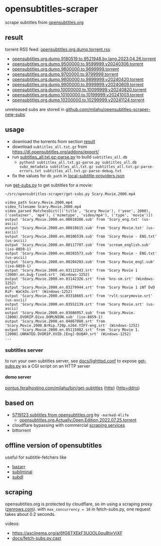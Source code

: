 # opensubtitles-scraper

scrape subtitles from [opensubtitles.org](https://www.opensubtitles.org/)

## result

torrent RSS feed: [opensubtitles.org.dump.torrent.rss](release/opensubtitles.org.dump.torrent.rss)

<!-- <result-list> -->

- [opensubtitles.org.dump.9180519.to.9521948.by.lang.2023.04.26.torrent](release/opensubtitles.org.dump.9180519.to.9521948.by.lang.2023.04.26.torrent)
- [opensubtitles.org.dump.9500000.to.9599999.v20240306.torrent](release/opensubtitles.org.dump.9500000.to.9599999.v20240306.torrent)
- [opensubtitles.org.dump.9600000.to.9699999.torrent](release/opensubtitles.org.dump.9600000.to.9699999.torrent)
- [opensubtitles.org.dump.9700000.to.9799999.torrent](release/opensubtitles.org.dump.9700000.to.9799999.torrent)
- [opensubtitles.org.dump.9800000.to.9899999.v20240420.torrent](release/opensubtitles.org.dump.9800000.to.9899999.v20240420.torrent)
- [opensubtitles.org.dump.9900000.to.9999999.v20240609.torrent](release/opensubtitles.org.dump.9900000.to.9999999.v20240609.torrent)
- [opensubtitles.org.dump.10000000.to.10099999.v20240820.torrent](release/opensubtitles.org.dump.10000000.to.10099999.v20240820.torrent)
- [opensubtitles.org.dump.10100000.to.10199999.v20241003.torrent](release/opensubtitles.org.dump.10100000.to.10199999.v20241003.torrent)
- [opensubtitles.org.dump.10200000.to.10299999.v20241124.torrent](release/opensubtitles.org.dump.10200000.to.10299999.v20241124.torrent)

<!-- </result-list> -->

unreleased subs are stored in [github.com/milahu/opensubtitles-scraper-new-subs](https://github.com/milahu/opensubtitles-scraper-new-subs)

## usage

- download the torrents from section [result](#result)
- download `subtitles_all.txt.gz` from https://dl.opensubtitles.org/addons/export/
- run [subtitles_all.txt.gz-parse.py](subtitles_all.txt.gz-parse.py) to build `subtitles_all.db`
  - `python3 subtitles_all.txt.gz-parse.py subtitles_all.db subz_metadata subtitles_all.txt.gz subtitles_all.txt.gz-parse-errors.txt subtitles_all.txt.gz-parse-debug.txt`
- fix the values for `db_path` in [local-subtitle-providers.json](local-subtitle-providers.json)

run [get-subs.py](get-subs.py) to get subtitles for a movie:

```
~/src/opensubtitles-scraper/get-subs.py Scary.Movie.2000.mp4

video_path Scary.Movie.2000.mp4
video_filename Scary.Movie.2000.mp4
video_parsed MatchesDict([('title', 'Scary Movie'), ('year', 2000), ('container', 'mp4'), ('mimetype', 'video/mp4'), ('type', 'movie')])
output 'Scary.Movie.2000.en.00018286.sub' from 'Scary_eng.txt' (us-ascii)
output 'Scary.Movie.2000.en.00018615.sub' from 'Scary Movie.txt' (us-ascii)
output 'Scary.Movie.2000.en.00106539.sub' from 'Scary Movie - ENG.txt' (us-ascii)
output 'Scary.Movie.2000.en.00117707.sub' from 'scream_english.sub' (iso-8859-1)
output 'Scary.Movie.2000.en.00203573.sub' from 'Scary Movie - ENG.txt' (us-ascii)
output 'Scary.Movie.2000.en.00204203.sub' from 'Scary Movie_engl.sub' (iso-8859-1)
output 'Scary.Movie.2000.en.03112243.srt' from 'Scary Movie 1 (2000).en.bug-fixed.srt' (Windows-1252)
output 'Scary.Movie.2000.en.03142326.srt' from 'kns-sm.srt' (Windows-1252)
output 'Scary.Movie.2000.en.03279944.srt' from 'Scary Movie 1 iNT DvD RiP- WaCkOs.srt' (Windows-1252)
output 'Scary.Movie.2000.en.03318665.srt' from 'rvlt-scarymovie.srt' (us-ascii)
output 'Scary.Movie.2000.en.03552139.srt' from 'Scary Movie.srt' (us-ascii)
output 'Scary.Movie.2000.en.03686957.sub' from 'Scary.Movie.(2000).DVDRIP.Divx.DOMiNION.sub' (iso-8859-1)
output 'Scary.Movie.2000.en.04867080.srt' from 'Scary.Movie.2000.BrRip.720p.x264.YIFY-eng.srt' (Windows-1252)
output 'Scary.Movie.2000.en.05115082.srt' from 'Scary Movie 1.[2000].UNRATED.DVDRIP.XVID.[Eng]-DUQA®.srt' (Windows-1252)
...
```



### subtitles server

to run your own subtitles server,
see [docs/lighttpd.conf](docs/lighttpd.conf)
to expose [get-subs.py](get-subs.py) as a CGI script on an HTTP server



#### demo server

[pontus.feralhosting.com/milahu/bin/get-subtitles](https://pontus.feralhosting.com/milahu/bin/get-subtitles)
([http](http://pontus.feralhosting.com:9591/bin/get-subtitles))
([http+ddns](http://milahu.ddns.net:9591/bin/get-subtitles))



## based on

- [5719123 subtitles from opensubtitles.org](https://www.reddit.com/r/DataHoarder/comments/w7sgcz/5719123_subtitles_from_opensubtitlesorg/) by `-marked-4life`
  - [opensubtitles.org.Actually.Open.Edition.2022.07.25.torrent](release/opensubtitles.org.Actually.Open.Edition.2022.07.25.torrent)
- cloudflare bypassing with commercial [scraping services](opensubtitles_dump_client/scraping.md)
- bittorrent

## offline version of opensubtitles

useful for subtitle-fetchers like

- [bazarr](https://github.com/morpheus65535/bazarr)
- [subliminal](https://github.com/Diaoul/subliminal)
- [subdl](https://github.com/alexanderwink/subdl)

## scraping

opensubtitles.org is protected by cloudflare, so im using a scraping proxy ([zenrows.com](https://www.zenrows.com/)).
with `max_concurrency = 10` in fetch-subs.py, one request takes about 0.2 seconds.

videos:

- https://asciinema.org/a/6fG6TXEkF3UOOL0qu8tivViXF
- [docs/fetch-subs.py.cast](docs/fetch-subs.py.cast)
